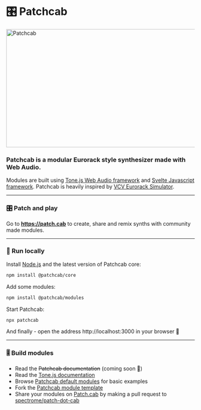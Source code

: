 # 🎛 Patchcab

<img src="https://raw.githubusercontent.com/spectrome/patchcab/main/core/public/assets/preview@2x.png" alt="Patchcab" width="600" height="315" />

### Patchcab is a modular Eurorack style synthesizer made with Web Audio.

Modules are built using [Tone.js Web Audio framework](https://github.com/Tonejs/Tone.js/) and [Svelte Javascript framework](https://github.com/sveltejs/svelte). Patchcab is heavily inspired by [VCV Eurorack Simulator](https://vcvrack.com).

---

### 🎛 Patch and play

Go to **https://patch.cab** to create, share and remix synths with community made modules.

---

### 💾 Run locally

Install [Node.js](https://nodejs.org) and the latest version of Patchcab core:

```bash
npm install @patchcab/core
```

Add some modules:

```bash
npm install @patchcab/modules
```

Start Patchcab:

```bash
npx patchcab
```

And finally - open the address http://localhost:3000 in your browser 🤘

---

### 🎚 Build modules

- Read the ~~Patchcab documentation~~ (coming soon 🤞)
- Read the [Tone.js documentation](https://tonejs.github.io/)
- Browse [Patchcab default modules](https://github.com/spectrome/patchcab/tree/master/modules/src) for basic examples
- Fork the [Patchcab module template](https://github.com/spectrome/patchcab-module-template)
- Share your modules on [Patch.cab](https://patch.cab) by making a pull request to [spectrome/patch-dot-cab](https://github.com/spectrome/patch-dot-cab)